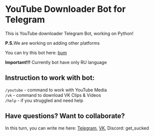 # YouTube Downloader Bot for Telegram
This is YouTube downloader Telegram Bot, working on Python!

<b>P.S.</b>We are working on adding other platforms


You can try this bot here: <a href="https://t.me/getsdownload_bot">bum<a/>

<b>Important!!!</b> Currently bot have only RU language

## Instruction to work with bot:
<code>/youtube</code> - command to work with YouTube Media<br>
<code>/vk</code> - command to download VK Clips & Videos<br>
<code>/help</code> - if you struggled and need help

## Have questions? Want to collaborate?
In this turn, you can write me here: <a href='https://t.me/dontbesoseriouspls'>Telegram</a>, <a href='https://vk.com/8ro_t2'>VK</a>, Discord: get_sucked

